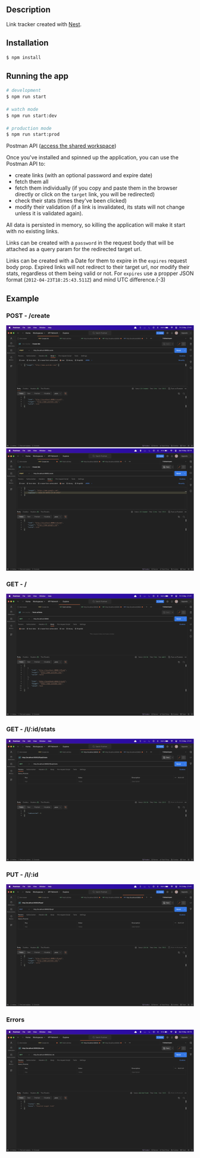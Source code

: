 ## Description

Link tracker created with [Nest](https://github.com/nestjs/nest).

## Installation

```bash
$ npm install
```

## Running the app

```bash
# development
$ npm run start

# watch mode
$ npm run start:dev

# production mode
$ npm run start:prod
```

Postman API ([access the shared workspace](https://www.postman.com/orbital-module-astronomer-66959558/workspace/link-tracker/overview))

Once you've installed and spinned up the application, you can use the Postman API to:
- create links (with an optional password and expire date)
- fetch them all
- fetch them individually (if you copy and paste them in the browser directly or click on the `target` link, you will be redirected)
- check their stats (times they've been clicked)
- modify their validation (if a link is invalidated, its stats will not change unless it is validated again).

All data is persisted in memory, so killing the application will make it start with no existing links.

Links can be created with a `password` in the request body that will be attached as a query param for the redirected target url.

Links can be created with a Date for them to expire in the `expires` request body prop. Expired links will not redirect to their target url, nor modify their stats, regardless ot them being valid or not. For `expires` use a propper JSON format (`2012-04-23T18:25:43.511Z`) and mind UTC difference.(-3)

## Example

### POST - /create

![Link creation](/public/POST.png)
![Link creation with expire](/public/POST-expires.png)

### GET - /

![Fetching all links](/public/GET-all-links.png)

### GET - /l/:id/stats

![Fetching a specific link stats](/public/GET-link-stats.png)

### PUT - /l/:id

![Modifying a links validation](/public/PUT.png)

### Errors

![Invalid link](/public/ERROR.png)
